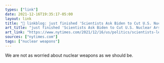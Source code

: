 ```yaml
---
types: ["link"]
date: 2021-12-16T19:35:17-05:00
layout: link
title: "🔗 linkblog: just finished 'Scientists Ask Biden to Cut U.S. Nuclear Arsenal - The New York Times'"
art_title: "just finished 'Scientists Ask Biden to Cut U.S. Nuclear Arsenal - The New York Times"
art_link: "https://www.nytimes.com/2021/12/16/us/politics/scientists-letter-nuclear-arsenal.html"
sources: ["nytimes.com"]
tags: ["nuclear weapons"]
---
```

We are not as worried about nuclear weapons as we should be.
